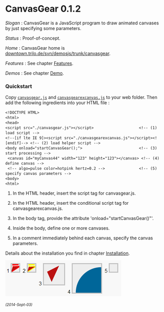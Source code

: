 ﻿# CanvasGear 0.1.2

_Slogan_ : CanvasGear is a JavaScript program to draw animated canvases by just specifying some parameters.

_Status_ : Proof-of-concept.

_Home_ : CanvasGear home is [downtown.trilo.de/svn/demosjs/trunk/canvasgear](http://downtown.trilo.de/svn/demosjs/trunk/canvasgear/index.html).

_Features_ : See chapter [Features](http://downtown.trilo.de/svn/demosjs/trunk/canvasgear/features.html).

_Demos_ : See chapter [Demo](http://downtown.trilo.de/svn/demosjs/trunk/canvasgear/demo.html).

### Quickstart

Copy [`canvasgear.js`](./canvasgear.js) and [`canvasgearexcanvas.js`](./canvasgearexcanvas.js)
to your web folder. Then add the following ingredients into your HTML file :

```
<!DOCTYPE HTML>
<html>
<head>
<script src="./canvasgear.js"></script>                    <!-- (1) load script -->
<!--[if lte IE 9]><script src="./canvasgearexcanvas.js"></script><![endif]--> <!-- (2) load helper script -->
<body onload="startCanvasGear();">                         <!-- (3) start processing -->
 <canvas id="myCanvas44" width="123" height="123"></canvas> <!-- (4) define canvas -->
 <!-- algo=pulse color=hotpink hertz=0.2 -->               <!-- (5) specify canvas parameters -->
<body>
<html>
```

 1. In the HTML header, insert the script tag for canvasgear.js.

 2. In the HTML header, insert the conditional script tag for canvasgearexcanvas.js.

 3. In the body tag, provide the attribute 'onload="startCanvasGear()"'.

 4. Inside the body, define one or more canvases.

 5. In a comment immediately behind each canvas, specify the canvas parameters.

Details about the installation you find in chapter [Installation](http://downtown.trilo.de/svn/demosjs/trunk/canvasgear/install.html).

[![CanvasGear Demo](img/20140829o0322.icondrawer-demo-cut.png)](http://downtown.trilo.de/svn/demosjs/trunk/canvasgear/demo.html)

<small>*(2014-Sept-03)*</small>
